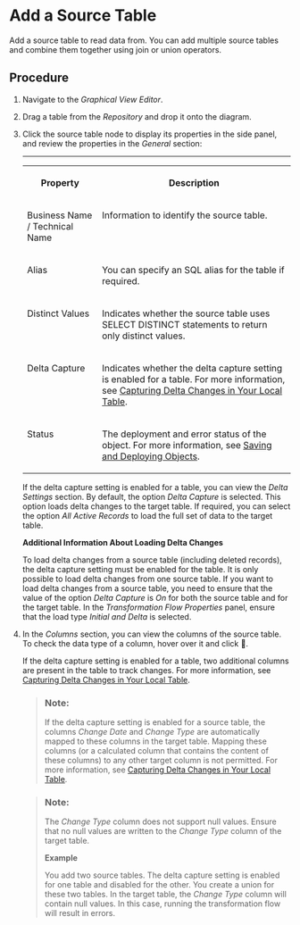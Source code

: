 <!-- loioec702fe3b1134f278c5c538b447b7435 -->

<link rel="stylesheet" type="text/css" href="../css/sap-icons.css"/>

# Add a Source Table

Add a source table to read data from. You can add multiple source tables and combine them together using join or union operators.



<a name="loioec702fe3b1134f278c5c538b447b7435__steps_xpb_dqj_lyb"/>

## Procedure

1.  Navigate to the *Graphical View Editor*.

2.  Drag a table from the *Repository* and drop it onto the diagram.

3.  Click the source table node to display its properties in the side panel, and review the properties in the *General* section:

    ****


    <table>
    <tr>
    <th valign="top">

    Property
    
    </th>
    <th valign="top">

    Description
    
    </th>
    </tr>
    <tr>
    <td valign="top">
    
    Business Name / Technical Name
    
    </td>
    <td valign="top">
    
    Information to identify the source table.
    
    </td>
    </tr>
    <tr>
    <td valign="top">
    
    Alias
    
    </td>
    <td valign="top">
    
    You can specify an SQL alias for the table if required.
    
    </td>
    </tr>
    <tr>
    <td valign="top">
    
    Distinct Values
    
    </td>
    <td valign="top">
    
    Indicates whether the source table uses SELECT DISTINCT statements to return only distinct values.
    
    </td>
    </tr>
    <tr>
    <td valign="top">
    
    Delta Capture
    
    </td>
    <td valign="top">
    
    Indicates whether the delta capture setting is enabled for a table. For more information, see [Capturing Delta Changes in Your Local Table](capturing-delta-changes-in-your-local-table-154bdff.md).
    
    </td>
    </tr>
    <tr>
    <td valign="top">
    
    Status
    
    </td>
    <td valign="top">
    
    The deployment and error status of the object. For more information, see [Saving and Deploying Objects](../saving-and-deploying-objects-7c0b560.md).
    
    </td>
    </tr>
    </table>
    
    If the delta capture setting is enabled for a table, you can view the *Delta Settings* section. By default, the option *Delta Capture* is selected. This option loads delta changes to the target table. If required, you can select the option *All Active Records* to load the full set of data to the target table.

    **Additional Information About Loading Delta Changes**

    To load delta changes from a source table \(including deleted records\), the delta capture setting must be enabled for the table. It is only possible to load delta changes from one source table. If you want to load delta changes from a source table, you need to ensure that the value of the option *Delta Capture* is *On* for both the source table and for the target table. In the *Transformation Flow Properties* panel, ensure that the load type *Initial and Delta* is selected.

4.  In the *Columns* section, you can view the columns of the source table. To check the data type of a column, hover over it and click <span class="FPA-icons-V3"></span>.

    If the delta capture setting is enabled for a table, two additional columns are present in the table to track changes. For more information, see [Capturing Delta Changes in Your Local Table](capturing-delta-changes-in-your-local-table-154bdff.md).

    > ### Note:  
    > If the delta capture setting is enabled for a source table, the columns *Change Date* and *Change Type* are automatically mapped to these columns in the target table. Mapping these columns \(or a calculated column that contains the content of these columns\) to any other target column is not permitted. For more information, see [Capturing Delta Changes in Your Local Table](capturing-delta-changes-in-your-local-table-154bdff.md).

    > ### Note:  
    > The *Change Type* column does not support null values. Ensure that no null values are written to the *Change Type* column of the target table.
    > 
    > **Example**
    > 
    > You add two source tables. The delta capture setting is enabled for one table and disabled for the other. You create a union for these two tables. In the target table, the *Change Type* column will contain null values. In this case, running the transformation flow will result in errors.


